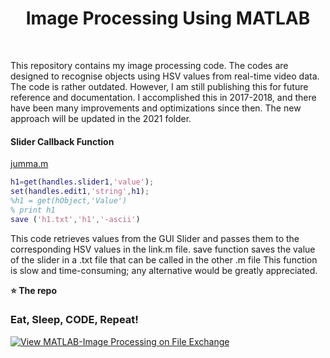 <h1 align='center'> Image Processing Using MATLAB   </h1> <br>

This repository contains my image processing code. The codes are designed to recognise objects using HSV values from real-time video data.
The code is rather outdated. However, I am still publishing this for future reference and documentation. I accomplished this in 2017-2018, and there have been many improvements and optimizations since then. The new approach will be updated in the 2021 folder.






#### Slider Callback Function
[jumma.m](https://github.com/sahq-azhar/MATLAB-Image_Processing/blob/0d2d4a87f790af99a2afabff9eb14113adf14b26/2017/1_Getting%20HSV%20values%20from%20slider-GUI/jumma.m#L84-L88)
```matlab
h1=get(handles.slider1,'value');
set(handles.edit1,'string',h1);
%h1 = get(hObject,'Value')
% print h1
save ('h1.txt','h1','-ascii')
```
This code retrieves values from the GUI Slider and passes them to the corresponding HSV values in the link.m file.
save function saves the value of the slider in a .txt file that can be called in the other .m file
This function is slow and time-consuming; any alternative would be greatly appreciated.





**⭐ The repo**



### Eat, Sleep, CODE, Repeat!


[![View MATLAB-Image Processing on File Exchange](https://www.mathworks.com/matlabcentral/images/matlab-file-exchange.svg)](https://in.mathworks.com/matlabcentral/fileexchange/99884-matlab-image-processing)


